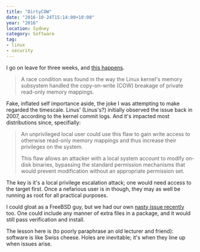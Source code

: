 ```yaml
---
title: "DirtyCOW"
date: "2016-10-24T15:14:00+10:00"
year: "2016"
location: Sydney
category: Software
tag: 
- linux
- security
---
```

I go on leave for three weeks, and [this happens].

> A race condition was found in the way the Linux kernel's memory subsystem handled the copy-on-write (COW) breakage of private read-only memory mappings.

Fake, inflated self importance aside, the joke I was attempting to make regarded the timescale. Linus' (Linus's?) initially observed the issue back in 2007, according to the kernel commit logs. And it's impacted most distributions since, specifially:

> An unprivileged local user could use this flaw to gain write access to otherwise read-only memory mappings and thus increase their privileges on the system.
> 
> This flaw allows an attacker with a local system account to modify on-disk binaries, bypassing the standard permission mechanisms that would prevent modification without an appropriate permission set.

The key is it's a local privilege escalation attack; one would need access to the target first. Once a nefarious user is in though, they may as well be running as root for all practical purposes.

I could gloat as a FreeBSD guy, but we had our own [nasty issue recently] too. One could include any manner of extra files in a package, and it would still pass verification and install.

The lesson here is (to poorly paraphrase an old lecturer and friend): software is like Swiss cheese. Holes are inevitable; it's when they line up when issues arise.

[this happens]: https://github.com/dirtycow/dirtycow.github.io/wiki/VulnerabilityDetails
[nasty issue recently]: https://www.freebsd.org/security/advisories/FreeBSD-SA-16:30.portsnap.asc
